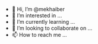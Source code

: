 - 👋 Hi, I’m @mekhaiber
- 👀 I’m interested in ...
- 🌱 I’m currently learning ...
- 💞️ I’m looking to collaborate on ...
- 📫 How to reach me ...

<!---
mekhaiber/mekhaiber is a ✨ special ✨ repositorysl because its `README.md` (this file) appears on your GitHub profile.
You can click the Preview link to take a look at your changes.
--->
